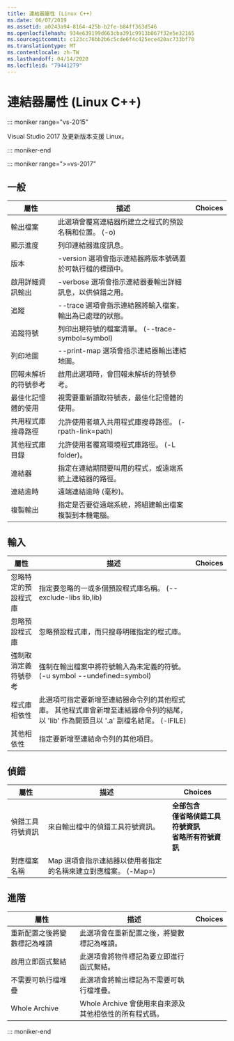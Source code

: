 ```yaml
---
title: 連結器屬性 (Linux C++)
ms.date: 06/07/2019
ms.assetid: a0243a94-8164-425b-b2fe-b84ff363d546
ms.openlocfilehash: 934e639199d663cba391c9913b067f32e5e32165
ms.sourcegitcommit: c123cc76bb2b6c5cde6f4c425ece420ac733bf70
ms.translationtype: MT
ms.contentlocale: zh-TW
ms.lasthandoff: 04/14/2020
ms.locfileid: "79441279"
---
```

# <a name="linker-properties-linux-c"></a>連結器屬性 (Linux C++)

::: moniker range="vs-2015"

Visual Studio 2017 及更新版本支援 Linux。

::: moniker-end

::: moniker range=">=vs-2017"

## <a name="general"></a>一般

| 屬性 | 描述 | Choices |
|--|--|--|
| 輸出檔案 | 此選項會覆寫連結器所建立之程式的預設名稱和位置。 (-o) |
| 顯示進度 | 列印連結器進度訊息。 |
| 版本 | -version 選項會指示連結器將版本號碼置於可執行檔的標頭中。 |
| 啟用詳細資訊輸出 | -verbose 選項會指示連結器要輸出詳細訊息，以供偵錯之用。 |
| 追蹤 | --trace 選項會指示連結器將輸入檔案，輸出為已處理的狀態。 |
| 追蹤符號 | 列印出現符號的檔案清單。 (--trace-symbol=symbol) |
| 列印地圖 | --print-map 選項會指示連結器輸出連結地圖。 |
| 回報未解析的符號參考 | 啟用此選項時，會回報未解析的符號參考。 |
| 最佳化記憶體的使用 | 視需要重新讀取符號表，最佳化記憶體的使用。 |
| 共用程式庫搜尋路徑 | 允許使用者填入共用程式庫搜尋路徑。 (-rpath-link=path) |
| 其他程式庫目錄 | 允許使用者覆寫環境程式庫路徑。 (-L folder)。 |
| 連結器 | 指定在連結期間要叫用的程式，或遠端系統上連結器的路徑。 |
| 連結逾時 | 遠端連結逾時 (毫秒)。 |
| 複製輸出 | 指定是否要從遠端系統，將組建輸出檔案複製到本機電腦。 |

## <a name="input"></a>輸入

| 屬性 | 描述 | Choices |
|--|--|--|
| 忽略特定的預設程式庫 | 指定要忽略的一或多個預設程式庫名稱。 (--exclude-libs lib,lib) |
| 忽略預設程式庫 | 忽略預設程式庫，而只搜尋明確指定的程式庫。 |
| 強制取消定義符號參考 | 強制在輸出檔案中將符號輸入為未定義的符號。 (-u symbol --undefined=symbol) |
| 程式庫相依性 | 此選項可指定要新增至連結器命令列的其他程式庫。 其他程式庫會新增至連結器命令列的結尾，以 'lib' 作為開頭且以 '.a' 副檔名結尾。  (-lFILE) |
| 其他相依性 | 指定要新增至連結命令列的其他項目。 |

## <a name="debugging"></a>偵錯

| 屬性 | 描述 | Choices |
|--|--|--|
| 偵錯工具符號資訊 | 來自輸出檔中的偵錯工具符號資訊。 | **全部包含**<br>**僅省略偵錯工具符號資訊**<br>**省略所有符號資訊**<br> |
| 對應檔案名稱 | Map 選項會指示連結器以使用者指定的名稱來建立對應檔案。 (-Map=) |

## <a name="advanced"></a>進階

| 屬性 | 描述 | Choices |
|--|--|--|
| 重新配置之後將變數標記為唯讀 | 此選項會在重新配置之後，將變數標記為唯讀。 |
| 啟用立即函式繫結 | 此選項會將物件標記為要立即進行函式繫結。 |
| 不需要可執行檔堆疊 | 此選項會將輸出標記為不需要可執行檔堆疊。 |
| Whole Archive | Whole Archive 會使用來自來源及其他相依性的所有程式碼。 |

::: moniker-end
